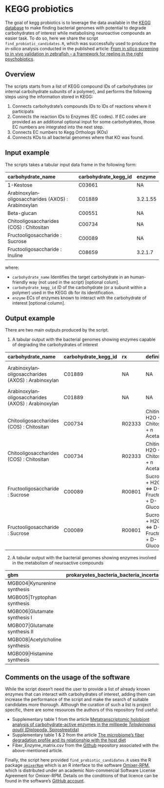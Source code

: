 
<!-- README.md is generated from README.Rmd. Please edit that file -->

# KEGG probiotics

<!-- badges: start -->
<!-- badges: end -->

The goal of kegg probiotics is to leverage the data available in the
[KEGG database](https://www.genome.jp/kegg/) to make finding bacterial
genomes with potential to degrade carbohydrates of interest while
metabolising neuroactive compounds an easier task. To do so, here we
share the script `find_probiotic_candidates.R`, which was successfully
used to produce the *in-silico* analysis conducted in the published
article: [From in silico screening to in vivo validation in zebrafish – a framework for reeling in the right psychobiotics](https://pubs.rsc.org/en/content/articlelanding/2025/fo/d4fo03932g).

## Overview

The scripts starts from a list of KEGG compound IDs of carbohydrates (or
internal carbohydrate subunits of a polymer), and performs the following
steps using the information stored in KEGG:

1.  Connects carbohydrate’s compounds IDs to IDs of reactions where it
    participats
2.  Connects the reaction IDs to Enzymes (EC codes). If EC codes are
    provided as an additional optional input for some carbohydrates,
    those EC numbers are integrated into the next step.
3.  Connects EC numbers to Kegg Orthologs (KOs)
4.  Connects KOs to all bacterial genomes where that KO was found.

## Input example

The scripts takes a tabular input data frame in the following form:

| carbohydrate_name                                   | carbohydrate_kegg_id | enzyme   |
|:----------------------------------------------------|:---------------------|:---------|
| 1-Kestose                                           | C03661               | NA       |
| Arabinoxylan‐oligosaccharides (AXOS) : Arabinoxylan | C01889               | 3.2.1.55 |
| Beta-glucan                                         | C00551               | NA       |
| Chitooligosaccharides (COS) : Chitositan            | C00734               | NA       |
| Fructooligosaccharide : Sucrose                     | C00089               | NA       |
| Fructooligosaccharide : Inuline                     | C08659               | 3.2.1.7  |

where:

- `carbohydrate_name` Identifies the target carbohydrate in an
  human-friendly way (not used in the script) \[optional colum\].
- `carbohydrate_kegg_id` ID of the carbohydrate (or a subunit within a
  polymer) used in the KEGG db for its identification.
- `enzyme` ECs of enzymes known to interact with the
  carbohydrate of interest \[optional column\].

## Output example

There are two main outputs produced by the script.

1)  A tabular output with the bacterial genomes showing enzymes capable
    of degrading the carbohydrates of interest

| carbohydrate_name                                   | carbohydrate_kegg_id | rx     | definition                                 | ec       | ko     | abbreviation | t_code | organism                                       | taxonomy                                                                                   |
|:----------------------------------------------------|:---------------------|:-------|:-------------------------------------------|:---------|:-------|:-------------|:-------|:-----------------------------------------------|:-------------------------------------------------------------------------------------------|
| Arabinoxylan‐oligosaccharides (AXOS) : Arabinoxylan | C01889               | NA     | NA                                         | 3.2.1.55 | K01209 | esa          | T00586 | Cronobacter sakazakii ATCC BAA-894             | prokaryotes_bacteria_gammaproteobacteria_enterobacteria_cronobacter_sakazakii_atcc_baa-894 |
| Arabinoxylan‐oligosaccharides (AXOS) : Arabinoxylan | C01889               | NA     | NA                                         | 3.2.1.55 | K01209 | csk          | T02119 | Cronobacter sakazakii ES15                     | prokaryotes_bacteria_gammaproteobacteria_enterobacteria_cronobacter_sakazakii_es15         |
| Chitooligosaccharides (COS) : Chitositan            | C00734               | R02333 | Chitin + n H2O \<=\> Chitosan + n Acetate  | 3.5.1.41 | K01452 | bcr          | T00799 | Bacillus cereus AH187                          | prokaryotes_bacteria_firmicutes_bacilli_bacillus_cereus_ah187                              |
| Chitooligosaccharides (COS) : Chitositan            | C00734               | R02333 | Chitin + n H2O \<=\> Chitosan + n Acetate  | 3.5.1.41 | K01452 | btk          | T00179 | Bacillus thuringiensis serovar konkukian 97-27 | prokaryotes_bacteria_firmicutes_bacilli_bacillus_thuringiensis_serovar_konkukian_97-27     |
| Fructooligosaccharide : Sucrose                     | C00089               | R00801 | Sucrose + H2O \<=\> D-Fructose + D-Glucose | 3.2.1.10 | K01182 | kpe          | T00772 | Klebsiella variicola 342                       | prokaryotes_bacteria_gammaproteobacteria_enterobacteria_klebsiella_variicola_342           |
| Fructooligosaccharide : Sucrose                     | C00089               | R00801 | Sucrose + H2O \<=\> D-Fructose + D-Glucose | 3.2.1.10 | K01182 | kpk          | T03368 | Klebsiella variicola KP5-1                     | prokaryotes_bacteria_gammaproteobacteria_enterobacteria_klebsiella_variicola_kp5-1         |

2)  A tabular output with the bacterial genomes showing enzymes involved
    in the metabolism of neuroactive compounds

| gbm                             | prokaryotes_bacteria_bacteria_incertae_sedis_bacteria_candidate_phyla_division_tm6_bacterium_gw2011_gwf2_28_16 | prokaryotes_bacteria_bacteria_incertae_sedis_chazhemtobacterium_chazhemtobacterium_aquaticus | prokaryotes_bacteria_firmicutes_clostridia_alkaliphilus_oremlandii | prokaryotes_bacteria_firmicutes_others_veillonella_rodentium | prokaryotes_bacteria_firmicutes_others_sporanaerobacter_sp_jn_28 | prokaryotes_bacteria_firmicutes_clostridia_aminipila_terrae |
|:--------------------------------|---------------------------------------------------------------------------------------------------------------:|---------------------------------------------------------------------------------------------:|-------------------------------------------------------------------:|-------------------------------------------------------------:|-----------------------------------------------------------------:|------------------------------------------------------------:|
| MGB004\|Kynurenine synthesis    |                                                                                                              0 |                                                                                            0 |                                                                  0 |                                                            0 |                                                                0 |                                                           0 |
| MGB005\|Tryptophan synthesis    |                                                                                                              0 |                                                                                            0 |                                                                  0 |                                                            1 |                                                                0 |                                                           0 |
| MGB006\|Glutamate synthesis I   |                                                                                                              0 |                                                                                            0 |                                                                  0 |                                                            1 |                                                                1 |                                                           1 |
| MGB007\|Glutamate synthesis II  |                                                                                                              0 |                                                                                            0 |                                                                  1 |                                                            1 |                                                                0 |                                                           1 |
| MGB008\|Acetylcholine synthesis |                                                                                                              0 |                                                                                            0 |                                                                  0 |                                                            0 |                                                                0 |                                                           0 |
| MGB009\|Histamine synthesis     |                                                                                                              0 |                                                                                            0 |                                                                  0 |                                                            0 |                                                                0 |                                                           0 |

## Comments on the usage of the software

While the script doesn’t need the user to provide a list of already
known enzymes that can interact with carbohydrates of interest, adding
them can increase the performance of the script and make the search of
suitable candidates more thorough. Although the curation of such a list
is project specific, there are some resources the authors of this
repository find useful:

- Supplementary table 1 from the article [Metatranscriptomic holobiont
  analysis of carbohydrate-active enzymes in the millipede *Telodeinopus
  aoutii* (Diplopoda,
  Spirostreptida)](https://www.frontiersin.org/journals/ecology-and-evolution/articles/10.3389/fevo.2022.931986/full)
- Supplementary table 1 & 2 from the article [The microbiome’s fiber
  degradation profile and its relationship with the host
  diet](https://bmcbiol.biomedcentral.com/articles/10.1186/s12915-022-01461-6)
- Fiber_Enzyme_matrix.csv from the
  [Github](https://github.com/borenstein-lab/IFDP) repository associated
  with the above-mentioned article.

Finally, the script here provided `find_probiotic_candidates.R` uses the
R package [`omixerRpm`](https://github.com/omixer/omixer-rpmR) which is
an R interface to the software
[Omixer-RPM](https://github.com/raeslab/omixer-rpm), which is
distributed under an academic Non-commercial Software License Agreement
for Omixer-RPM. Details on the conditions of that licence can be found
in the software’s [GitHub
account](https://github.com/raeslab/omixer-rpm?tab=License-1-ov-file).
